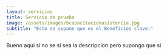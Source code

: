 ```yaml
---
layout: servicios
title: Servicio de prueba
image: /assets/images/bcapacitacionasistencia.jpg
subtitle: "Esto se supone que es el Beneficios clave:"
---
```

Bueno aqui si no se si sea la descripcion pero supongo que si
